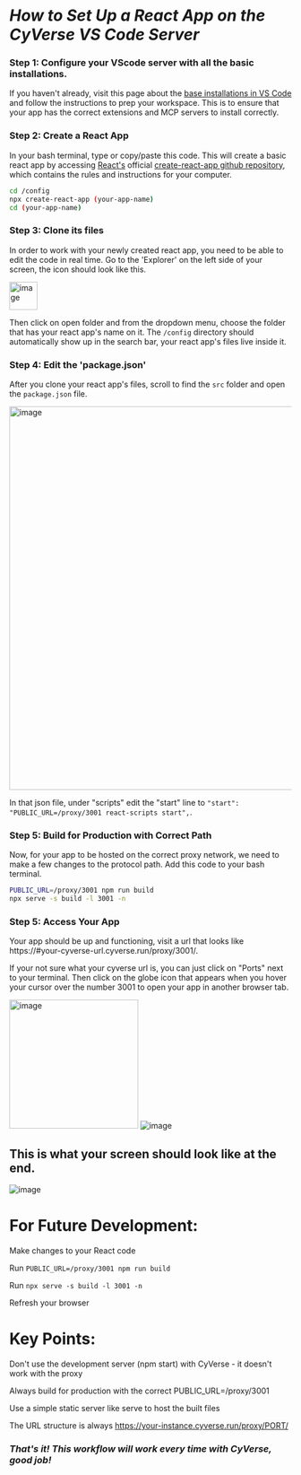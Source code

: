 # _How to Set Up a React App on the CyVerse VS Code Server_

### Step 1: Configure your VScode server with all the basic installations.
If you haven't already, visit this page about the [base installations in VS Code](Baseinstallations.md) and follow the instructions to prep your workspace. This is to ensure that your app has the correct extensions and MCP servers to install correctly.

### Step 2: Create a React App
In your bash terminal, type or copy/paste this code. This will create a basic react app by accessing [React's](https://react.dev/) official [create-react-app github repository](https://github.com/facebook/create-react-app), which contains the rules and instructions for your computer. 

```bash
cd /config
npx create-react-app (your-app-name)
cd (your-app-name)
```

### Step 3: Clone its files
In order to work with your newly created react app, you need to be able to edit the code in real time. Go to the 'Explorer' on the left side of your screen, the icon should look like this.

<img width="50" alt="image" src="https://github.com/user-attachments/assets/9fea97f5-f499-4877-a78e-d141515fa8ec" />

Then click on open folder and from the dropdown menu, choose the folder that has your react app's name on it. The `/config` directory should automatically show up in the search bar, your react app's files live inside it.

### Step 4: Edit the 'package.json'
After you clone your react app's files, scroll to find the `src` folder and open the `package.json` file.

<img width="684" alt="image" src="https://github.com/user-attachments/assets/a4e0b9bb-800c-4c18-8a76-985a55a8d1f5" />


In that json file, under "scripts" edit the "start" line to `"start": "PUBLIC_URL=/proxy/3001 react-scripts start",`.


### Step 5: Build for Production with Correct Path
Now, for your app to be hosted on the correct proxy network, we need to make a few changes to the protocol path. Add this code to your bash terminal.
```bash
PUBLIC_URL=/proxy/3001 npm run build
npx serve -s build -l 3001 -n
```

### Step 5: Access Your App
Your app should be up and functioning, visit a url that looks like https://#your-cyverse-url.cyverse.run/proxy/3001/.

If your not sure what your cyverse url is, you can just click on "Ports" next to your terminal. Then click on the globe icon that appears when you hover your cursor over the number 3001 to open your app in another browser tab.

<img width="230" alt="image" src="https://github.com/user-attachments/assets/f155d024-4b64-4f3f-a5f0-c99c4c203ba6" /> ![image](https://github.com/user-attachments/assets/8ee76660-a4f6-42c5-99f6-4e86ea902450)



## This is what your screen should look like at the end.
![image](https://github.com/user-attachments/assets/41e5fe11-b450-4505-993b-6ea3cc34a733)

# For Future Development:

Make changes to your React code

Run `PUBLIC_URL=/proxy/3001 npm run build`

Run `npx serve -s build -l 3001 -n`

Refresh your browser

# Key Points:

Don't use the development server (npm start) with CyVerse - it doesn't work with the proxy

Always build for production with the correct PUBLIC_URL=/proxy/3001

Use a simple static server like serve to host the built files

The URL structure is always https://your-instance.cyverse.run/proxy/PORT/



### _That's it! This workflow will work every time with CyVerse, good job!_
